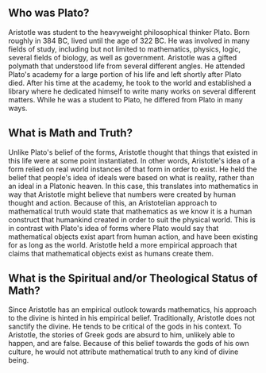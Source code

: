 ## Who was Plato?

Aristotle was student to the heavyweight philosophical thinker Plato. Born roughly in 384 BC, lived until the age of 322 BC. He was involved in many fields of study, including but not limited to mathematics, physics, logic, several fields of biology, as well as government. Aristotle was a gifted polymath that understood life from several different angles. He attended Plato's academy for a large portion of his life and left shortly after Plato died. After his time at the academy, he took to the world and established a library where he dedicated himself to write many works on several different matters. While he was a student to Plato, he differed from Plato in many ways. 

## What is Math and Truth?

Unlike Plato's belief of the forms, Aristotle thought that things that existed in this life were at some point instantiated. In other words, Aristotle's idea of a form relied on real world instances of that form in order to exist. He held the belief that people's idea of ideals were based on what is reality, rather than an ideal in a Platonic heaven. In this case, this translates into mathematics in way that Aristotle might believe that numbers were created by human thought and action. Because of this, an Aristotelian approach to mathematical truth would state that mathematics as we know it is a human construct that humankind created in order to suit the physical world. This is in contrast with Plato's idea of forms where Plato would say that mathematical objects exist apart from human action, and have been existing for as long as the world. Aristotle held a more empirical approach that claims that mathematical objects exist as humans create them. 

## What is the Spiritual and/or Theological Status of Math?

Since Aristotle has an empirical outlook towards mathematics, his approach to the divine is hinted in his empirical belief. Traditionally, Aristotle does not sanctify the divine. He tends to be critical of the gods in his context. To Aristotle, the stories of Greek gods are absurd to him, unlikely able to happen, and are false. Because of this belief towards the gods of his own culture, he would not attribute mathematical truth to any kind of divine being.